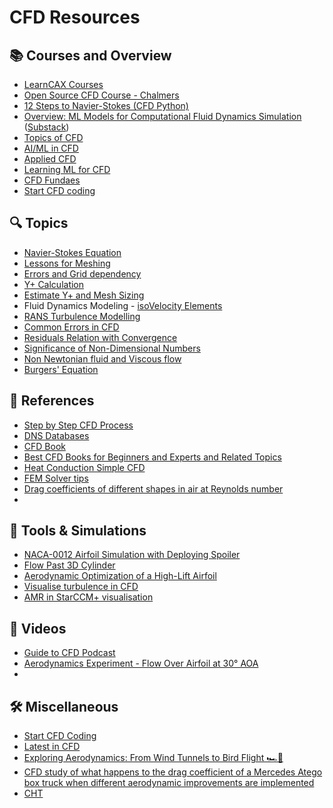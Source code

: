 # CFD Resources

## 📚 Courses and Overview
- [LearnCAX Courses](https://www.learncax.com/courses.html)
- [Open Source CFD Course - Chalmers](https://www.tfd.chalmers.se/~hani/kurser/OS_CFD/)
- [12 Steps to Navier-Stokes (CFD Python)](https://lorenabarba.com/blog/cfd-python-12-steps-to-navier-stokes/)
- [Overview: ML Models for Computational Fluid Dynamics Simulation](https://www.linkedin.com/posts/justin-hodges-phd-3432a58b_fea-cfd-ai-activity-7299729822115594241-81J8/?utm_source=share&utm_medium=member_android&rcm=ACoAAD-ruCgBJnujmeLzmj1X4DpLLTuxktERedQ) ([Substack](https://hodgesj.substack.com/p/overview-ml-models-for-computational))
- [Topics of CFD](https://www.linkedin.com/posts/rajat-walia_computationalfluiddynamics-cfd-aerospace-activity-7285174723108335618-J7Vh/?utm_source=share&utm_medium=member_android)
- [AI/ML in CFD](https://www.linkedin.com/posts/justin-hodges-phd-3432a58b_ai-cfd-sciml-activity-7280980171866705920-tFUZ/?utm_source=share&utm_medium=member_android)
- [Applied CFD](https://www.linkedin.com/posts/rajat-walia_mechanical-mechanicalengineering-aerodynamics-activity-7287333099590299648-8fVK?utm_source=share&utm_medium=member_android)
- [Learning ML for CFD](https://www.linkedin.com/posts/justin-hodges-phd-3432a58b_cfd-fluidmechanics-aerospace-activity-7293161509503778817-5Uha/?utm_source=share&utm_medium=member_android) 
- [CFD Fundaes](https://www.linkedin.com/posts/suraj-thakur-2062421ba_here-is-a-document-for-your-reference-activity-7301223929296101376-h0wf/?utm_source=share&utm_medium=member_android&rcm=ACoAAD-ruCgBJnujmeLzmj1X4DpLLTuxktERedQ)
- [Start CFD coding](https://www.linkedin.com/posts/rajat-walia_mechanical-aerospace-automotive-activity-7306955283765833729-w2u2?utm_source=share&utm_medium=member_android&rcm=ACoAAD-ruCgBJnujmeLzmj1X4DpLLTuxktERedQ)

## 🔍 Topics
- [Navier-Stokes Equation](https://www.linkedin.com/posts/rajat-walia_mechanical-aerospace-mechanicalengineering-activity-7297200990796058624-4K42/?utm_source=share&utm_medium=member_android)
- [Lessons for Meshing](https://www.linkedin.com/posts/rajat-walia_mechanical-aerospace-automotive-activity-7302915770806648832-Lg49/?utm_source=share&utm_medium=member_android&rcm=ACoAAD-ruCgBJnujmeLzmj1X4DpLLTuxktERedQ)
- [Errors and Grid dependency](https://www.linkedin.com/posts/rajat-walia_mechanical-aerospace-automotive-activity-7295683368321437698-ltrc/?utm_source=share&utm_medium=member_android)
- [Y+ Calculation](https://www.linkedin.com/posts/rajat-walia_cfd-turbulencemodeling-engineering-activity-7301626001367674881-Cnbf/?utm_source=share&utm_medium=member_android&rcm=ACoAAD-ruCgBJnujmeLzmj1X4DpLLTuxktERedQ)
- [Estimate Y+ and Mesh Sizing](https://www.linkedin.com/posts/rajat-walia_mechanical-aerospace-automotive-activity-7301521611843674112-N_Y1/?utm_source=share&utm_medium=member_android&rcm=ACoAAD-ruCgBJnujmeLzmj1X4DpLLTuxktERedQ)
- Fluid Dynamics Modeling - [isoVelocity Elements](https://www.linkedin.com/posts/aliyar-javadi-4b078124_fluiddynamics-fluidmechanics-heattransfer-ugcPost-7283070122280271873-HtxR?utm_source=share&utm_medium=member_android)
- [RANS Turbulence Modelling](https://www.linkedin.com/posts/rajat-walia_cfd-turbulence-mechanical-activity-7288057889754095616-9SvA/?utm_source=share&utm_medium=member_android)
- [Common Errors in CFD](https://www.linkedin.com/posts/jousefmurad_engineering-cfd-simulation-activity-7291359445622636544-dp1W/?utm_source=share&utm_medium=member_android)
- [Residuals Relation with Convergence](https://www.linkedin.com/posts/rajat-walia_mechanical-mechanicalengineering-cfd-activity-7294934316873134080-XakI/?utm_source=share&utm_medium=member_android)
- [Significance of Non-Dimensional Numbers](https://www.linkedin.com/posts/rajat-walia_mechanicalengineering-mechanical-aerospace-activity-7293856068546306048-wnpr/?utm_source=share&utm_medium=member_android)
- [Non Newtonian fluid and Viscous flow](https://www.linkedin.com/posts/rajat-walia_mechanicalengineering-mechanical-automotive-activity-7304382444491657217--h-u/?utm_source=share&utm_medium=member_android&rcm=ACoAAD-ruCgBJnujmeLzmj1X4DpLLTuxktERedQ)
- [Burgers' Equation](https://www.linkedin.com/posts/himanshi-rana-aero_cfd-navierstokes-fluidmechanics-activity-7307412303237259265-cKTj/?utm_source=share&utm_medium=member_android&rcm=ACoAAD-ruCgBJnujmeLzmj1X4DpLLTuxktERedQ)

## 📖 References
- [Step by Step CFD Process](https://www.linkedin.com/posts/rajat-walia_cfd-simulation-mechanical-activity-7297842357389955073-4I9c/?utm_source=share&utm_medium=member_android&rcm=ACoAAD-ruCgBJnujmeLzmj1X4DpLLTuxktERedQ)
- [DNS Databases](https://home.iitm.ac.in/vagesh/links.html)
- [CFD Book](https://www.engineered-mind.com/book-notes/)
- [Best CFD Books for Beginners and Experts and Related Topics](https://www.linkedin.com/posts/aliyar-javadi-4b078124_cfd-fluiddynamics-mechanicalengineering-activity-7271164209789390848-LA1K?utm_source=share&utm_medium=member_desktop&rcm=ACoAAD-ruCgBJnujmeLzmj1X4DpLLTuxktERedQ)
- [Heat Conduction Simple CFD](https://www.linkedin.com/posts/asad-saleem-897146239_explicit-1d-heat-condtion-activity-7301455308856434688-lAjo?utm_source=share&utm_medium=member_android&rcm=ACoAAD-ruCgBJnujmeLzmj1X4DpLLTuxktERedQ)
- [FEM Solver tips](https://www.linkedin.com/posts/aerosayan_persson-2002-activity-7278776388180959232-5Qpl?utm_source=share&utm_medium=member_android)
- [Drag coefficients of different shapes in air at Reynolds number](https://www.linkedin.com/posts/rajat-walia_mechanicalengineering-mechanical-automotive-activity-7303682296413335552-IYWs?utm_source=share&utm_medium=member_android&rcm=ACoAAD-ruCgBJnujmeLzmj1X4DpLLTuxktERedQ)
- 
## 🔧 Tools & Simulations
- [NACA-0012 Airfoil Simulation with Deploying Spoiler](https://www.linkedin.com/posts/justin-hodges-phd-3432a58b_mechanicalengineering-aerospace-aerodynamics-activity-7281610390759718912-Khos/?utm_source=share&utm_medium=member_android)
- [Flow Past 3D Cylinder](https://www.linkedin.com/posts/rajat-walia_mechanical-mechanicalengineering-cfd-activity-7291724282307526656-noTG/?utm_source=share&utm_medium=member_android&rcm=ACoAAD-ruCgBJnujmeLzmj1X4DpLLTuxktERedQ)
- [Aerodynamic Optimization of a High-Lift Airfoil](https://www.linkedin.com/posts/lorenzo-lucatello-6761881bb_cfd-report-activity-7304788185581019137-m-Ts/?utm_source=share&utm_medium=member_android&rcm=ACoAAD-ruCgBJnujmeLzmj1X4DpLLTuxktERedQ)
- [Visualise turbulence in CFD](https://www.linkedin.com/posts/s-gross_meshedpotato-simcenter-cfd-ugcPost-7284485722009399296-M5mS/?utm_source=share&utm_medium=member_android)
- [AMR in StarCCM+ visualisation](https://www.linkedin.com/posts/justin-hodges-phd-3432a58b_cfd-siemens-aerodynamics-activity-7292482032553582592-U_f_?utm_source=share&utm_medium=member_android)

## 🎥 Videos
- [Guide to CFD Podcast](https://www.youtube.com/watch?v=H2orUUhRrZs)
- [Aerodynamics Experiment - Flow Over Airfoil at 30° AOA](https://www.youtube.com/watch?v=qbMg1G3oTVY)
- 
## 🛠 Miscellaneous
- [Start CFD Coding](https://www.linkedin.com/posts/rajat-walia_mechanical-aerospace-automotive-activity-7306955283765833729-w2u2?utm_source=share&utm_medium=member_android&rcm=ACoAAD-ruCgBJnujmeLzmj1X4DpLLTuxktERedQ)
- [Latest in CFD](https://www.linkedin.com/posts/jousefmurad_engineering-cfd-simulation-activity-7291359445622636544-dp1W/?utm_source=share&utm_medium=member_android)
- [Exploring Aerodynamics: From Wind Tunnels to Bird Flight 🏎️🦅](https://www.linkedin.com/posts/hamdy-mohamed-6b65a2239_wind-tunnel-and-bird-flight-activity-7292181855913525248-aNZR/?utm_source=share&utm_medium=member_android)
- [CFD study of what happens to the drag coefficient of a Mercedes Atego box truck when different aerodynamic improvements are implemented](https://www.linkedin.com/posts/emintolukan_reduction-of-box-truck-drag-coefficient-activity-7303383171947982849-QmZn/?utm_source=share&utm_medium=member_android&rcm=ACoAAD-ruCgBJnujmeLzmj1X4DpLLTuxktERedQ)
- [CHT](https://www.linkedin.com/posts/himanshi-rana-aero_aerospace-engineering-mechanical-activity-7304871876705619970-CeFT/?utm_source=share&utm_medium=member_android&rcm=ACoAAD-ruCgBJnujmeLzmj1X4DpLLTuxktERedQ)





